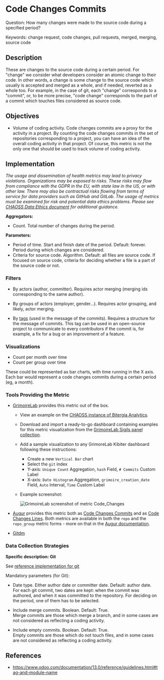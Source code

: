# Code Changes Commits

Question: How many changes were made to the source code during a specified period? 

Keywords: change request, code changes, pull requests, merged, merging, source code

## Description

These are changes to the source code during a certain period.
For "change" we consider what developers consider an atomic change to their code.
In other words, a change is some change to the source code which usually
is accepted and merged as a whole, and if needed, reverted as a whole too.
For example, in the case of git, each "change" corresponds to a "commit",
or, to be more precise, "code change" corresponds to the part of a commit which
touches files considered as source code.


## Objectives

* Volume of coding activity.
    Code changes commits are a proxy for the activity in a project.
    By counting the code changes commits in the set of repositories corresponding
    to a project, you can have an idea of the overall coding activity in
    that project.
    Of course, this metric is not the only one that should be
    used to track volume of coding activity.


## Implementation
*The usage and dissemination of health metrics may lead to privacy violations. Organizations may be exposed to risks. These risks may flow from compliance with the GDPR in the EU, with state law in the US, or with other law. There may also be contractual risks flowing from terms of service for data providers such as GitHub and GitLab. The usage of metrics must be examined for risk and potential data ethics problems. Please see [CHAOSS Data Ethics document](https://github.com/chaoss/community/blob/main/data-use-statement.md) for additional guidance.*

**Aggregators:**
* Count. Total number of changes during the period.

**Parameters:**
* Period of time. Start and finish date of the period. Default: forever.
 Period during which changes are considered.
* Criteria for source code. Algorithm. Default: all files are source code.
 If focused on source code, criteria for deciding whether a file is a part of the source code or not.


### Filters

* By actors (author, committer). Requires actor merging
(merging ids corresponding to the same author).

* By groups of actors (employer, gender...). Requires actor grouping,
and likely, actor merging.

* By [tags](https://www.odoo.com/documentation/13.0/reference/guidelines.html#tag-and-module-name) (used in the message of the commits).
Requires a structure for the message of commits.
This tag can be used in an open-source project to communicate to every contributors
if the commit is, for example, a fix for a bug or an improvement of a feature.

### Visualizations

* Count per month over time
* Count per group over time

These could be represented as bar charts, with time running in the X axis.
Each bar would represent a code changes commits during a certain period (eg, a month).


### Tools Providing the Metric

* [GrimoireLab](https://chaoss.github.io/grimoirelab) provides this metric out of the box.
  - View an example on the [CHAOSS instance of Bitergia Analytics](https://chaoss.biterg.io/app/kibana#/dashboard/Git).  
  - Download and import a ready-to-go dashboard containing examples for this metric visualization from the [GrimoireLab Sigils panel collection](https://chaoss.github.io/grimoirelab-sigils/panels/git/).
  - Add a sample visualization to any GrimoreLab Kibiter dashboard following these instructions:
    * Create a new `Vertical Bar` chart
    * Select the `git` index
    * Y-axis: `Unique Count` Aggregation, `hash` Field, `# Commits` Custom Label
    * X-axis: `Date Histogram` Aggregation, `grimoire_creation_date` Field, `Auto` Interval, `Time` Custom Label
  - Example screenshot:
  
    ![GrimoireLab screenshot of metric Code_Changes](https://github.com/chaoss/wg-evolution/blob/main/focus-areas/code-development-activity/images/code-changes_grimoirelab.png)

* [Augur](http://augur.osshealth.io/) provides this metric both as [Code Changes Commits](http://augur.osshealth.io/api_docs/#api-Evolution-code_changes_repo/) and as [Code Changes Lines](http://augur.osshealth.io/api_docs/#api-Evolution-code_changes_lines_repo). Both metrics are available in both the `repo` and the `repo_group` metric forms - more on that in the [Augur documentation](https://oss-augur.readthedocs.io/en/master/getting-started/create-a-metric/overview.html#metric-forms).

* [Gitdm](https://repo.or.cz/w/git-dm.git)


### Data Collection Strategies

**Specific description: Git**

See [reference implementation for git](https://github.com/chaoss/wg-evolution/blob/master/implementations/notebooks_df/code_changes_git.ipynb)

Mandatory parameters (for Git):

* Date type. Either author date or committer date. Default: author date.  
    For each git commit, two dates are kept: when the commit was authored, and when it was committed to the repository. For deciding on the period, one of them has to be selected.

* Include merge commits. Boolean. Default: True.  
    Merge commits are those which merge a branch, and in some cases are not considered as reflecting a coding activity.

* Include empty commits. Boolean. Default: True.  
    Empty commits are those which do not touch files, and in some cases are not considered as reflecting a coding activity.

## References

* https://www.odoo.com/documentation/13.0/reference/guidelines.html#tag-and-module-name
